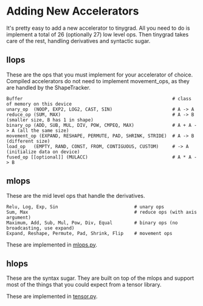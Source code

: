 # Adding New Accelerators

It's pretty easy to add a new accelerator to tinygrad. All you need to do is implement a total of 26 (optionally 27) low level ops. Then tinygrad takes care of the rest, handling derivatives and syntactic sugar.

## llops

These are the ops that you must implement for your accelerator of choice. Compiled accelerators do not need to implement movement\_ops, as they are handled by the ShapeTracker.

```
Buffer                                                       # class of memory on this device
unary_op  (NOOP, EXP2, LOG2, CAST, SIN)                      # A -> A
reduce_op (SUM, MAX)                                         # A -> B (smaller size, B has 1 in shape)
binary_op (ADD, SUB, MUL, DIV, POW, CMPEQ, MAX)              # A + A -> A (all the same size)
movement_op (EXPAND, RESHAPE, PERMUTE, PAD, SHRINK, STRIDE)  # A -> B (different size)
load_op   (EMPTY, RAND, CONST, FROM, CONTIGUOUS, CUSTOM)     # -> A   (initialize data on device)
fused_op [[optional]] (MULACC)                               # A * A -> B
```

## mlops

These are the mid level ops that handle the derivatives.

```
Relu, Log, Exp, Sin                            # unary ops
Sum, Max                                       # reduce ops (with axis argument)
Maximum, Add, Sub, Mul, Pow, Div, Equal        # binary ops (no broadcasting, use expand)
Expand, Reshape, Permute, Pad, Shrink, Flip    # movement ops
```

These are implemented in [mlops.py](/tinygrad/mlops.py).

## hlops

These are the syntax sugar. They are built on top of the mlops and support most of the things that you could expect from a tensor library.

These are implemented in [tensor.py](/tinygrad/tensor.py).
